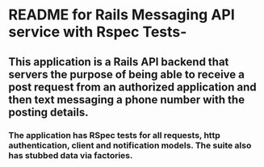 # README for Rails Messaging API service with Rspec Tests-

## This application is a Rails API backend that servers the purpose of being able to receive a post request from an authorized application and then text messaging a phone number with the posting details. 

### The application has RSpec tests for all requests, http authentication, client and notification models. The suite also has stubbed data via factories. 
